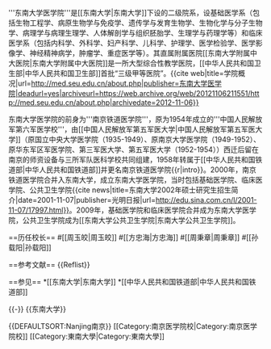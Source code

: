 '''东南大学医学院'''是[[东南大学|东南大学]]下设的二级院系，设基础医学系（包括生物工程学、病原生物学与免疫学、遗传学与发育生物学、生物化学与分子生物学、病理学与病理生理学、人体解剖学与组织胚胎学、生理学与药理学等）和临床医学系（包括内科学、外科学、妇产科学、儿科学、护理学、医学检验学、医学影像学、神经精神病学，肿瘤学、重症医学等）。其直属附属医院[[东南大学附属中大医院|东南大学附属中大医院]]是一所大型综合性教学医院，[[中华人民共和国卫生部|中华人民共和国卫生部]]首批“三级甲等医院”。<ref name="intro">{{cite web|title=学院概况|url=http://med.seu.edu.cn/about.php|publisher=东南大学医学院|deadurl=yes|archiveurl=https://web.archive.org/web/20121106211551/http://med.seu.edu.cn/about.php|archivedate=2012-11-06}}</ref>

东南大学医学院的前身为'''南京铁道医学院'''，原为1954年成立的'''中国人民解放军第六军医学校'''，由[[中国人民解放军第五军医大学|中国人民解放军第五军医大学]]（原国立中央大学医学院（1935-1949）、原南京大学医学院（1949-1952）、原华东军区军医学院、第三军医大学、第五军医大学（1952-1954））西迁后留在南京的师资设备与三所军队医科学校共同组建，1958年转属于[[中华人民共和国铁道部|中华人民共和国铁道部]]并更名南京铁道医学院{{r|intro}}。2000年，南京铁道医学院合并入东南大学，成立东南大学医学院，当时包括基础医学院、临床医学院、公共卫生学院<ref>{{cite news|title=东南大学2002年硕士研究生招生简介|date=2001-11-07|publisher=光明日报|url=http://edu.sina.com.cn/l/2001-11-07/17997.html}}</ref>。2009年，基础医学院和临床医学院合并成为东南大学医学院，公共卫生学院成为[[东南大学公共卫生学院|东南大学公共卫生学院]]。

==历任校长==
#[[周玉皎|周玉皎]]
#[[方忠海|方忠海]]
#[[周秉章|周秉章]]
#[[孙载阳|孙载阳]]

==参考文献==
{{Reflist}}

==参见==
*[[东南大学|东南大学]]
*[[中华人民共和国铁道部|中华人民共和国铁道部]]

{{-}}
{{东南大学}}

{{DEFAULTSORT:Nanjing南京}}
[[Category:南京医学院校|Category:南京医学院校]]
[[Category:東南大學|Category:東南大學]]